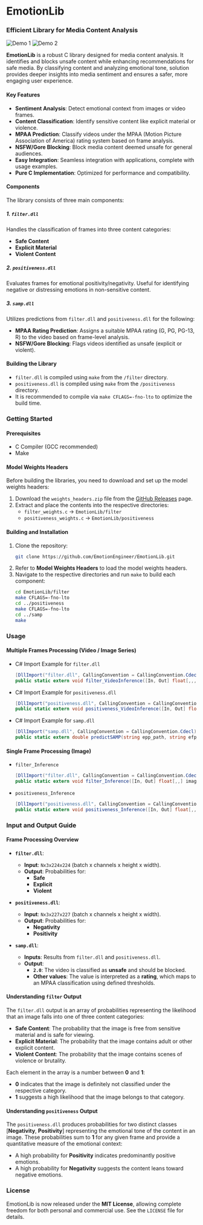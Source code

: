 # EmotionLib
### Efficient Library for Media Content Analysis

![Demo 1](https://raw.githubusercontent.com/EmotionEngineer/EmotionLib/master/Demo/1.png)
![Demo 2](https://raw.githubusercontent.com/EmotionEngineer/EmotionLib/master/Demo/2.png)

**EmotionLib** is a robust C library designed for media content analysis. It identifies and blocks unsafe content while enhancing recommendations for safe media. By classifying content and analyzing emotional tone, solution provides deeper insights into media sentiment and ensures a safer, more engaging user experience.

#### Key Features

- **Sentiment Analysis**: Detect emotional context from images or video frames.  
- **Content Classification**: Identify sensitive content like explicit material or violence.
- **MPAA Prediction**: Classify videos under the MPAA (Motion Picture Association of America) rating system based on frame analysis.
- **NSFW/Gore Blocking**: Block media content deemed unsafe for general audiences.
- **Easy Integration**: Seamless integration with applications, complete with usage examples.
- **Pure C Implementation**: Optimized for performance and compatibility.

#### Components

The library consists of three main components:

##### 1. `filter.dll`
Handles the classification of frames into three content categories:
- **Safe Content**  
- **Explicit Material**  
- **Violent Content**  

##### 2. `positiveness.dll`
Evaluates frames for emotional positivity/negativity. Useful for identifying negative or distressing emotions in non-sensitive content.

##### 3. `samp.dll`
Utilizes predictions from `filter.dll` and `positiveness.dll` for the following:
- **MPAA Rating Prediction**: Assigns a suitable MPAA rating (G, PG, PG-13, R) to the video based on frame-level analysis.  
- **NSFW/Gore Blocking**: Flags videos identified as unsafe (explicit or violent).  

#### Building the Library

- `filter.dll` is compiled using `make` from the `/filter` directory.
- `positiveness.dll` is compiled using `make` from the `/positiveness` directory.
- It is recommended to compile via `make CFLAGS=-fno-lto` to optimize the build time.

### Getting Started

#### Prerequisites
- C Compiler (GCC recommended)
- Make

#### Model Weights Headers

Before building the libraries, you need to download and set up the model weights headers:

1. Download the `weights_headers.zip` file from the [GitHub Releases](https://github.com/EmotionEngineer/EmotionLib/releases) page.
2. Extract and place the contents into the respective directories:
   - `filter_weights.c` → `EmotionLib/filter`  
   - `positiveness_weights.c` → `EmotionLib/positiveness`  

#### Building and Installation
1. Clone the repository:
   ```bash
   git clone https://github.com/EmotionEngineer/EmotionLib.git
   ```
2. Refer to **Model Weights Headers** to load the model weights headers.
3. Navigate to the respective directories and run `make` to build each component:
   ```bash
   cd EmotionLib/filter
   make CFLAGS=-fno-lto
   cd ../positiveness
   make CFLAGS=-fno-lto
   cd ../samp
   make
   ```

### Usage

#### Multiple Frames Processing (Video / Image Series)

- C# Import Example for `filter.dll`
  ```csharp
  [DllImport("filter.dll", CallingConvention = CallingConvention.Cdecl)]
  public static extern void filter_VideoInference([In, Out] float[,,,] frames, int num_frames, [In, Out] float[,] results, IntPtr progress);
  ```

- C# Import Example for `positiveness.dll`
  ```csharp
  [DllImport("positiveness.dll", CallingConvention = CallingConvention.Cdecl)]
  public static extern void positiveness_VideoInference([In, Out] float[,,,] frames, int num_frames, [In, Out] float[,] results, IntPtr progress);
  ```

- C# Import Example for `samp.dll`
  ```csharp
  [DllImport("samp.dll", CallingConvention = CallingConvention.Cdecl)]
  public static extern double predictSAMP(string epp_path, string efp_path);
  ```

#### Single Frame Processing (Image)

- `filter_Inference`
  ```csharp
  [DllImport("filter.dll", CallingConvention = CallingConvention.Cdecl)]
  public static extern void filter_Inference([In, Out] float[,,] image, [In, Out] float[] result);
  ```

- `positiveness_Inference`
  ```csharp
  [DllImport("positiveness.dll", CallingConvention = CallingConvention.Cdecl)]
  public static extern void positiveness_Inference([In, Out] float[,,] image, [In, Out] float[] result);
  ```

### Input and Output Guide

#### Frame Processing Overview

- **`filter.dll`**:
  - **Input**: `Nx3x224x224` (batch x channels x height x width).
  - **Output**: Probabilities for:
    - **Safe**
    - **Explicit**
    - **Violent**

- **`positiveness.dll`**:
  - **Input**: `Nx3x227x227` (batch x channels x height x width).
  - **Output**: Probabilities for:
    - **Negativity**
    - **Positivity**

- **`samp.dll`**:
  - **Inputs**: Results from `filter.dll` and `positiveness.dll`.  
  - **Output**:  
    - **`2.0`**: The video is classified as **unsafe** and should be blocked.  
    - **Other values**: The value is interpreted as a **rating**, which maps to an MPAA classification using defined thresholds.  

#### Understanding `filter` Output

The `filter.dll` output is an array of probabilities representing the likelihood that an image falls into one of three content categories:
- **Safe Content**: The probability that the image is free from sensitive material and is safe for viewing.
- **Explicit Material**: The probability that the image contains adult or other explicit content.
- **Violent Content**: The probability that the image contains scenes of violence or brutality.

Each element in the array is a number between **0** and **1**:
- **0** indicates that the image is definitely not classified under the respective category.
- **1** suggests a high likelihood that the image belongs to that category.

#### Understanding `positiveness` Output

The `positiveness.dll` produces probabilities for two distinct classes [**Negativity**, **Positivity**] representing the emotional tone of the content in an image. These probabilities sum to **1** for any given frame and provide a quantitative measure of the emotional context:
- A high probability for **Positivity** indicates predominantly positive emotions.  
- A high probability for **Negativity** suggests the content leans toward negative emotions.

### License

EmotionLib is now released under the **MIT License**, allowing complete freedom for both personal and commercial use. See the `LICENSE` file for details.
